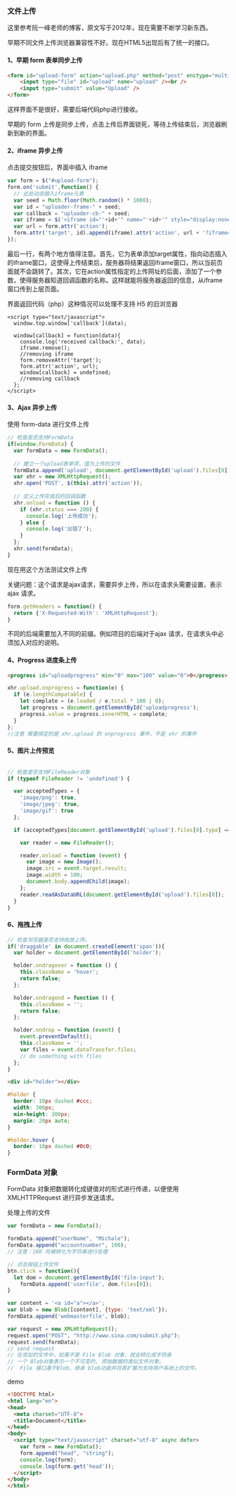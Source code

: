 ### 文件上传

这里参考阮一峰老师的博客，原文写于2012年，现在需要不断学习新东西。

早期不同文件上传浏览器兼容性不好。现在HTML5出现后有了统一的接口。

#### 1、早期 form 表单同步上传

~~~html
<form id="upload-form" action="upload.php" method="post" enctype="multipart/form-data" >
	<input type="file" id="upload" name="upload" /><br />
	<input type="submit" value="Upload" />
</form>
~~~

这样界面不是很好，需要后端代码php进行接收。

早期的 form 上传是同步上传，点击上传后界面锁死，等待上传结束后，浏览器刷新到新的界面。

#### 2、iframe 异步上传

点击提交按钮后，界面中插入 iframe 

~~~js
var form = $("#upload-form");
form.on('submit',function() {
  // 此处动态插入iframe元素
  var seed = Math.floor(Math.random() * 1000);
  var id = "uploader-frame-" + seed;
  var callback = "uploader-cb-" + seed;
  var iframe = $('<iframe id="'+id+'" name="'+id+'" style="display:none;">');
  var url = form.attr('action');
  form.attr('target', id).append(iframe).attr('action', url + '?iframe=' + callback);
});
~~~

最后一行，有两个地方值得注意。首先，它为表单添加target属性，指向动态插入的iframe窗口，这使得上传结束后，服务器将结果返回iframe窗口，所以当前页面就不会跳转了。其次，它在action属性指定的上传网址的后面，添加了一个参数，使得服务器知道回调函数的名称。这样就能将服务器返回的信息，从iframe窗口传到上层页面。

界面返回代码（php）这种情况可以处理不支持 H5 的旧浏览器

~~~php+HTML
<script type="text/javascript">
  window.top.window['callback'](data);
  
  window[callback] = function(data){
    console.log('received callback:', data);
    iframe.remove();
    //removing iframe
    form.removeAttr('target');
    form.attr('action', url);
    window[callback] = undefined;
    //removing callback
  };
</script>
~~~

#### 3、Ajax 异步上传

使用 form-data 进行文件上传

~~~js
// 检查是否支持FormData
if(window.FormData) {　
  var formData = new FormData();
  
  // 建立一个upload表单项，值为上传的文件
  formData.append('upload', document.getElementById('upload').files[0]);
  var xhr = new XMLHttpRequest();
  xhr.open('POST', $(this).attr('action'));
  
  // 定义上传完成后的回调函数
  xhr.onload = function () {
    if (xhr.status === 200) {
      console.log('上传成功');
    } else {
      console.log('出错了');
    }
  };
  xhr.send(formData);
}
~~~

现在用这个方法测试文件上传

关键问题：这个请求是ajax请求，需要异步上传，所以在请求头需要设置，表示 ajax 请求。

~~~js
form.getHeaders = function() {
  return {'X-Requested-With': 'XMLHttpRequest'};
}
~~~

不同的后端需要加入不同的前缀。例如项目的后端对于ajax 请求，在请求头中必须加入对应的说明。

#### 4、Progress 进度条上传

~~~html
<progress id="uploadprogress" min="0" max="100" value="0">0</progress>
~~~

~~~js
xhr.upload.onprogress = function(e) {
  if (e.lengthCompatable) {
    let complate = (e.loaded / e.total * 100 | 0);
    let progress = document.getElementById('uploadprogress');
    progress.value = progress.innerHTML = complete;
  }
};
//注意 需要绑定的是 xhr.upload 的 onprogress 事件，不是 xhr 的事件
~~~

#### 5、图片上传预览

~~~js

// 检查是否支持FileReader对象
if (typeof FileReader != 'undefined') {

  var acceptedTypes = {
    'image/png': true,
    'image/jpeg': true,
    'image/gif': true
  };

  if (acceptedTypes[document.getElementById('upload').files[0].type] === true) {

    var reader = new FileReader();

    reader.onload = function (event) {
      var image = new Image();
      image.src = event.target.result;
      image.width = 100;
      document.body.appendChild(image);
    };
    reader.readAsDataURL(document.getElementById('upload').files[0]);
  }
}
~~~

#### 6、拖拽上传

~~~js
// 检查浏览器是否支持拖放上传。
if('draggable' in document.createElement('span')){
  var holder = document.getElementById('holder');

  holder.ondragover = function () {
    this.className = 'hover';
    return false;
  };

  holder.ondragend = function () {
    this.className = '';
    return false;
  };

  holder.ondrop = function (event) {
    event.preventDefault();
    this.className = '';
    var files = event.dataTransfer.files;
    // do something with files
  };
}
~~~

~~~html
<div id="holder"></div>
~~~

~~~css
#holder {
  border: 10px dashed #ccc;
  width: 300px;
  min-height: 300px;
  margin: 20px auto;
}

#holder.hover {
  border: 10px dashed #0c0;
}
~~~



### FormData 对象

FormData 对象把数据转化成键值对的形式进行传递，以便使用 XMLHTTPRequest 进行异步发送请求。

处理上传的文件

~~~js
var formData = new FormData();

formData.append("userName", "Michale");
formData.append("accountnumber", 100);
// 注意：100 将被转化为字符串进行处理

// 点击按钮上传文件
btn.click = function(){
  let dom = document.getElementById('file-input');
	formData.append('userfile', dom.files[0]);
}

var content = '<a id="a"></a>';
var blob = new Blob([content], {type: 'text/xml'});
formData.append('webmasterfile', blob);

var request = new XMLHttpRequest();
request.open("POST", "http://www.sina.com/submit.php");
request.send(formData);
// send request
// 在添加的文件中，如果不是 File Blob 对象，就会转化成字符串
// 一个 Blob对象表示一个不可变的, 原始数据的类似文件对象。
//  File 接口基于Blob，继承 blob功能并将其扩展为支持用户系统上的文件。
~~~



demo

~~~html
<!DOCTYPE html>
<html lang="en">
<head>
  <meta charset="UTF-8">
  <title>Document</title>
</head>
<body>
  <script type="text/javascript" charset="utf-8" async defer>
    var form = new FormData();
    form.append("head", "string");
    console.log(form);
    console.log(form.get('head'));
  </script>
</body>
</html>
~~~

